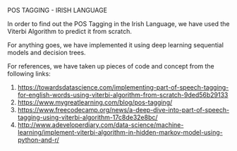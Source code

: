 POS TAGGING - IRISH LANGUAGE

In order to find out the POS Tagging in the Irish Language, we have used the Viterbi Algorithm to predict it from scratch. 

For anything goes, we have implemented it using deep learning sequential models and decision trees. 

For references, we have taken up pieces of code and concept from the following links:

1. https://towardsdatascience.com/implementing-part-of-speech-tagging-for-english-words-using-viterbi-algorithm-from-scratch-9ded56b29133
2. https://www.mygreatlearning.com/blog/pos-tagging/
3. https://www.freecodecamp.org/news/a-deep-dive-into-part-of-speech-tagging-using-viterbi-algorithm-17c8de32e8bc/
4. http://www.adeveloperdiary.com/data-science/machine-learning/implement-viterbi-algorithm-in-hidden-markov-model-using-python-and-r/
